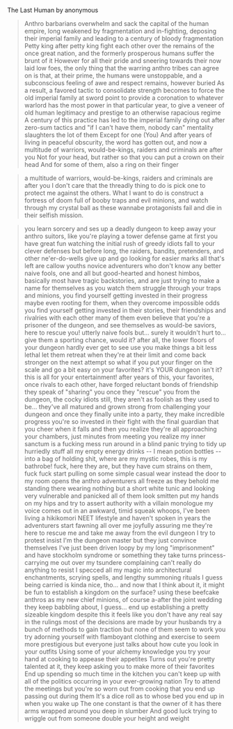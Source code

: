 The Last Human by anonymous

>Anthro barbarians overwhelm and sack the capital of the human empire, long weakened by fragmentation and in-fighting, deposing their imperial family and leading to a century of bloody fragmentation
>Petty king after petty king fight each other over the remains of the once great nation, and the formerly prosperous humans suffer the brunt of it
>However for all their pride and sneering towards their now laid low foes, the only thing that the warring anthro tribes can agree on is that, at their prime, the humans were unstoppable, and a subconscious feeling of awe and respect remains, however buried
>As a result, a favored tactic to consolidate strength becomes to force the old imperial family at sword point to provide a coronation to whatever warlord has the most power in that particular year, to give a veneer of old human legitimacy and prestige to an otherwise rapacious regime
>A century of this practice has led to the imperial family dying out after zero-sum tactics and "if I can't have them, nobody can" mentality slaughters the lot of them
>Except for one
>(You)
>And after years of living in peaceful obscurity, the word has gotten out, and now a multitude of warriors, would-be-kings, raiders and criminals are after you
>Not for your head, but rather so that you can put a crown on their head
>And for some of them, also a ring on their finger

>a multitude of warriors, would-be-kings, raiders and criminals are after you
I don't care that the threadly thing to do is pick one to protect me against the others.
What I want to do is construct a fortress of doom full of booby traps and evil minions, and watch through my crystal ball as these wannabe protagonists fail and die in their selfish mission.

>you learn sorcery and ses up a deadly dungeon to keep away your anthro suitors, like you're playing a tower defense game
>at first you have great fun watching the initial rush of greedy idiots fall to your clever defenses
>but before long, the raiders, bandits, pretenders, and other ne'er-do-wells give up and go looking for easier marks
>all that's left are callow youths
>novice adventurers who don't know any better
>naive fools, one and all
>but good-hearted and honest
>himbos, basically
>most have tragic backstories, and are just trying to make a name for themselves
>as you watch them struggle through your traps and minions, you find yourself getting invested in their progress
>maybe even rooting for them, when they overcome impossible odds
>you find yourself getting invested in their stories, their friendships and rivalries with each other
>many of them even believe that you're a prisoner of the dungeon, and see themselves as would-be saviors, here to rescue you!
>utterly naive fools
>but... surely it wouldn't hurt to... give them a sporting chance, would it?
>after all, the lower floors of your dungeon hardly ever get to see use
>you make things a bit less lethal
>let them retreat when they're at their limit and come back stronger on the next attempt
>so what if you put your finger on the scale and go a bit easy on your favorites?
>it's YOUR dungeon isn't it? this is all for your entertainment!
>after years of this, your favorites, once rivals to each other, have forged reluctant bonds of friendship
>they speak of "sharing" you once they "rescue" you from the dungeon, the cocky idiots
>still, they aren't as foolish as they used to be... they've all matured and grown strong from challenging your dungeon
>and once they finally unite into a party, they make incredible progress
>you're so invested in their fight with the final guardian that you cheer when it falls
>and then you realize they're all approaching your chambers, just minutes from meeting you
>realize my inner sanctum is a fucking mess
>run around in a blind panic trying to tidy up
>hurriedly stuff all my empty energy drinks -- I mean potion bottles -- into a bag of holding
>shit, where are my mystic robes, this is my bathrobe!
>fuck, here they are, but they have cum strains on them, fuck fuck
>start pulling on some simple casual wear instead
>the door to my room opens
>the anthro adventurers all freeze as they behold me standing there
>wearing nothing but a short white tunic and looking very vulnerable and panicked
>all of them look smitten
>put my hands on my hips and try to assert authority with a villain monologue
>my voice comes out in an awkward, timid squeak
>whoops, I've been living a hikikomori NEET lifestyle and haven't spoken in years
>the adventurers start fawning all over me
>joyfully assuring me they're here to rescue me and take me away from the evil dungeon
>I try to protest
>insist I'm the dungeon master
>but they just convince themselves I've just been driven loopy by my long "imprisonment"
>and have stockholm syndrome or something
>they take turns princess-carrying me out over my tsundere complaining
>can't really do anything to resist
>I specced all my magic into architectural enchantments, scrying spells, and lengthy summoning rituals
>I guess being carried is kinda nice, tho...
>and now that I think about it, it might be fun to establish a kingdom on the surface?
>using these beefcake anthros as my new chief minions, of course
>a-after the joint wedding they keep babbling about, I guess...
>end up establishing a pretty sizeable kingdom
>despite this it feels like you don't have any real say in the rulings
>most of the decisions are made by your husbands
>try a bunch of methods to gain traction but none of them seem to work
>you try adorning yourself with flamboyant clothing and exercise to seem more prestigious but everyone just talks about how cute you look in your outfits
>Using some of your alchemy knowledge you try your hand at cooking to appease their appetites
>Turns out you're pretty talented at it, they keep asking you to make more of their favorites
>End up spending so much time in the kitchen you can't keep up with all of the politics occurring in your ever-growing nation
>Try to attend the meetings but you're so worn out from cooking that you end up passing out during them
>It's a dice roll as to whose bed you end up in when you wake up
>The one constant is that the owner of it has there arms wrapped around you deep in slumber
>And good luck trying to wriggle out from someone double your height and weight
